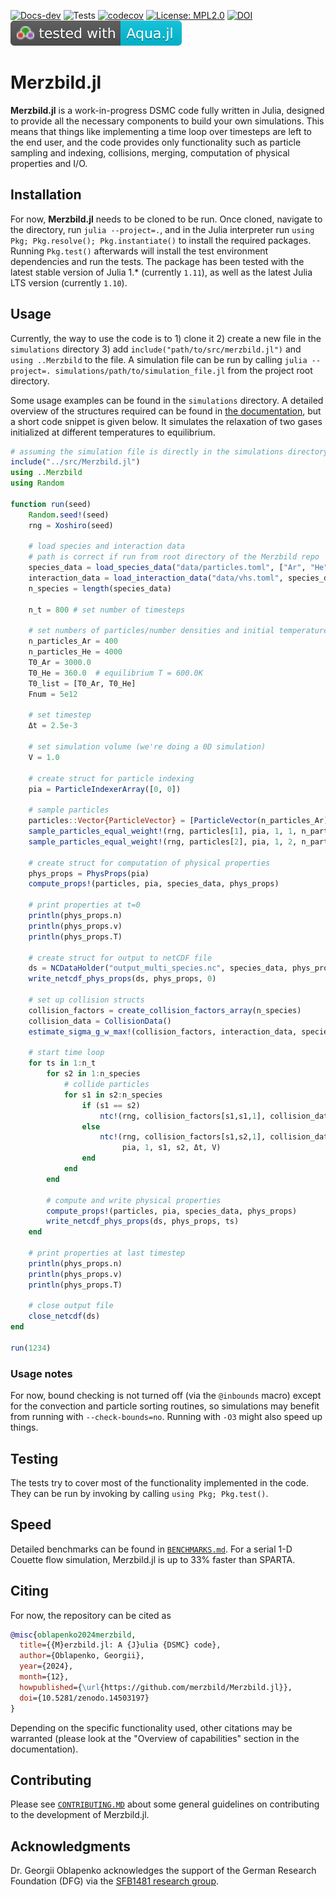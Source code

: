 [![Docs-dev](https://img.shields.io/badge/docs-dev-blue.svg)](https://merzbild.github.io/Merzbild.jl/dev/)
![Tests](https://github.com/merzbild/Merzbild.jl/actions/workflows/ci.yml/badge.svg)
[![codecov](https://codecov.io/gh/merzbild/Merzbild.jl/branch/main/graph/badge.svg?token=MC2A2MM18K)](https://codecov.io/gh/merzbild/Merzbild.jl)
[![License: MPL2.0](https://img.shields.io/badge/License-MPL_2.0-success.svg)](https://opensource.org/license/mpl-2-0)
[![DOI](https://zenodo.org/badge/DOI/10.5281/zenodo.14503197.svg)](https://doi.org/10.5281/zenodo.14503197)
[![Aqua QA](https://raw.githubusercontent.com/JuliaTesting/Aqua.jl/master/badge.svg)](https://github.com/JuliaTesting/Aqua.jl)

# Merzbild.jl
**Merzbild.jl** is a work-in-progress DSMC code fully written in Julia,
designed to provide all the necessary components to build your own simulations.
This means that things like implementing a time loop over timesteps are left to the end user,
and the code provides only functionality such as
particle sampling and indexing, collisions, merging, computation of physical properties and I/O.

## Installation
For now, **Merzbild.jl** needs to be cloned to be run. Once cloned, navigate to the directory, run `julia --project=.`, and in the
Julia interpreter run `using Pkg; Pkg.resolve(); Pkg.instantiate()` to install the required packages.
Running `Pkg.test()` afterwards will install the test environment dependencies and run the tests.
The package has been tested with the latest stable version of Julia 1.* (currently `1.11`), as well as the latest
Julia LTS version (currently `1.10`).

## Usage
Currently, the way to use the code is to 1) clone it 2) create a new file in the `simulations` directory
3) add `include("path/to/src/merzbild.jl")` and `using ..Merzbild` to the file.
A simulation file can be run by calling `julia --project=. simulations/path/to/simulation_file.jl` from the project
root directory.

Some usage examples can be found in the `simulations` directory.
A detailed overview of the structures required can be found in [the documentation](https://merzbild.github.io/Merzbild.jl/dev/),
but a short code snippet is given below. It simulates the relaxation of two gases initialized at different temperatures
to equilibrium.

```julia
# assuming the simulation file is directly in the simulations directory
include("../src/Merzbild.jl")
using ..Merzbild
using Random

function run(seed)
    Random.seed!(seed)
    rng = Xoshiro(seed)

    # load species and interaction data
    # path is correct if run from root directory of the Merzbild repo
    species_data = load_species_data("data/particles.toml", ["Ar", "He"])
    interaction_data = load_interaction_data("data/vhs.toml", species_data)
    n_species = length(species_data)

    n_t = 800 # set number of timesteps

    # set numbers of particles/number densities and initial temperatures
    n_particles_Ar = 400
    n_particles_He = 4000
    T0_Ar = 3000.0
    T0_He = 360.0  # equilibrium T = 600.0K
    T0_list = [T0_Ar, T0_He]
    Fnum = 5e12

    # set timestep
    Δt = 2.5e-3

    # set simulation volume (we're doing a 0D simulation)
    V = 1.0

    # create struct for particle indexing
    pia = ParticleIndexerArray([0, 0])

    # sample particles
    particles::Vector{ParticleVector} = [ParticleVector(n_particles_Ar), ParticleVector(n_particles_He)]
    sample_particles_equal_weight!(rng, particles[1], pia, 1, 1, n_particles_Ar, species_data[1].mass, T0_Ar, Fnum, 0.0, 1.0, 0.0, 1.0, 0.0, 1.0)
    sample_particles_equal_weight!(rng, particles[2], pia, 1, 2, n_particles_He, species_data[2].mass, T0_He, Fnum, 0.0, 1.0, 0.0, 1.0, 0.0, 1.0)

    # create struct for computation of physical properties
    phys_props = PhysProps(pia)
    compute_props!(particles, pia, species_data, phys_props)

    # print properties at t=0
    println(phys_props.n)
    println(phys_props.v)
    println(phys_props.T)

    # create struct for output to netCDF file
    ds = NCDataHolder("output_multi_species.nc", species_data, phys_props)
    write_netcdf_phys_props(ds, phys_props, 0)

    # set up collision structs
    collision_factors = create_collision_factors_array(n_species)
    collision_data = CollisionData()
    estimate_sigma_g_w_max!(collision_factors, interaction_data, species_data, T0_list, Fnum)

    # start time loop
    for ts in 1:n_t
        for s2 in 1:n_species
            # collide particles
            for s1 in s2:n_species
                if (s1 == s2)
                    ntc!(rng, collision_factors[s1,s1,1], collision_data, interaction_data, particles[s1], pia, 1, s1, Δt, V)
                else
                    ntc!(rng, collision_factors[s1,s2,1], collision_data, interaction_data, particles[s1], particles[s2],
                         pia, 1, s1, s2, Δt, V)
                end
            end
        end

        # compute and write physical properties
        compute_props!(particles, pia, species_data, phys_props)
        write_netcdf_phys_props(ds, phys_props, ts)
    end

    # print properties at last timestep
    println(phys_props.n)
    println(phys_props.v)
    println(phys_props.T)

    # close output file
    close_netcdf(ds)
end

run(1234)
```

### Usage notes
For now, bound checking is not turned off (via the `@inbounds` macro) except for the convection and particle sorting routines, so simulations may benefit from running with `--check-bounds=no`.
Running with `-O3` might also speed up things.

## Testing
The tests try to cover most of the functionality implemented in the code. They can be run by invoking by calling `using Pkg; Pkg.test()`.

## Speed
Detailed benchmarks can be found in [`BENCHMARKS.md`](BENCHMARKS.md). For a serial 1-D Couette flow simulation, Merzbild.jl is up to 33% faster
than SPARTA.

## Citing
For now, the repository can be cited as
```bibtex
@misc{oblapenko2024merzbild,
  title={{M}erzbild.jl: A {J}ulia {DSMC} code},
  author={Oblapenko, Georgii},
  year={2024},
  month={12},
  howpublished={\url{https://github.com/merzbild/Merzbild.jl}},
  doi={10.5281/zenodo.14503197}
}
```

Depending on the specific functionality used, other citations may be warranted (please look at the "Overview of capabilities" section
in the documentation).

## Contributing
Please see [`CONTRIBUTING.MD`](CONTRIBUTING.MD) about some general guidelines on contributing to the development of Merzbild.jl.

## Acknowledgments
Dr. Georgii Oblapenko acknowledges the support of the German Research Foundation (DFG) via
the [SFB1481 research group](https://sfb1481.rwth-aachen.de).